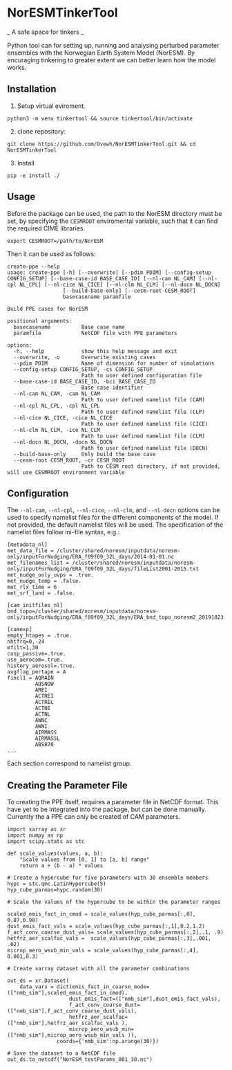 # NorESMTinkerTool
_ A safe space for tinkers _ 

Python tool can for setting up, running and analysing perturbed parameter ensembles with the Norwegian Earth System Model
(NorESM). 
By encuraging tinkering to greater extent we can better learn how the model works. 

## Installation 


1. Setup virtual eviroment.  

```
python3 -m venv tinkertool && source tinkertool/bin/activate
```

2. clone repository:
```
git clone https://github.com/Ovewh/NorESMTinkerTool.git && cd NorESMTinkerTool
```


3. Install 
```
pip -e install ./
```

## Usage

Before the package can be used, the path to the NorESM directory must be set, by specifying the `CESMROOT` enviromental variable, such that it can find the required CIME libraries. 

```
export CESMROOT=/path/to/NorESM
```

Then it can be used as follows:

```
create-ppe --help
usage: create-ppe [-h] [--overwrite] [--pdim PDIM] [--config-setup CONFIG_SETUP] [--base-case-id BASE_CASE_ID] [--nl-cam NL_CAM] [--nl-cpl NL_CPL] [--nl-cice NL_CICE] [--nl-clm NL_CLM] [--nl-docn NL_DOCN]
                  [--build-base-only] [--cesm-root CESM_ROOT]
                  basecasename paramfile

Build PPE cases for NorESM

positional arguments:
  basecasename          Base case name
  paramfile             NetCDF file with PPE parameters

options:
  -h, --help            show this help message and exit
  --overwrite, -o       Overwrite existing cases
  --pdim PDIM           Name of dimension for number of simulations
  --config-setup CONFIG_SETUP, -cs CONFIG_SETUP
                        Path to user defined configuration file
  --base-case-id BASE_CASE_ID, -bci BASE_CASE_ID
                        Base case identifier
  --nl-cam NL_CAM, -cam NL_CAM
                        Path to user defined namelist file (CAM)
  --nl-cpl NL_CPL, -cpl NL_CPL
                        Path to user defined namelist file (CLP)
  --nl-cice NL_CICE, -cice NL_CICE
                        Path to user defined namelist file (CICE)
  --nl-clm NL_CLM, -ice NL_CLM
                        Path to user defined namelist file (CLM)
  --nl-docn NL_DOCN, -docn NL_DOCN
                        Path to user defined namelist file (DOCN)
  --build-base-only     Only build the base case
  --cesm-root CESM_ROOT, -cr CESM_ROOT
                        Path to CESM root directory, if not provided, will use CESMROOT environment variable
```

## Configuration
The `--nl-cam`, `--nl-cpl`, `--nl-cice`, `--nl-clm`, and `--nl-docn` options can be used to specify namelist files for the different components of the model. If not provided, the default namelist files will be used. The specification of the namelist files follow ini-file syntax, e.g.:

```
[metadata_nl]
met_data_file = /cluster/shared/noresm/inputdata/noresm-only/inputForNudging/ERA_f09f09_32L_days/2014-01-01.nc
met_filenames_list = /cluster/shared/noresm/inputdata/noresm-only/inputForNudging/ERA_f09f09_32L_days/fileList2001-2015.txt
met_nudge_only_uvps = .true.
met_nudge_temp = .false.
met_rlx_time = 6
met_srf_land = .false.

[cam_initfiles_nl]
bnd_topo=/cluster/shared/noresm/inputdata/noresm-only/inputForNudging/ERA_f09f09_32L_days/ERA_bnd_topo_noresm2_20191023.nc

[camexp]
empty_htapes = .true.
nhtfrq=0,-24
mfilt=1,30
cosp_passive=.true.
use_aerocom=.true.
history_aerosol=.true.
avgflag_pertape = A
fincl1 = AQRAIN
         AQSNOW
         AREI
         ACTREI
         ACTREL
         ACTNI
         ACTNL
         AWNC
         AWNI
         AIRMASS
         AIRMASSL
         ABS870
...
```
Each section correspond to namelist group.

## Creating the Parameter File

To creating the PPE itself, requires a parameter file in NetCDF format. This have yet to be integrated into the package, but can be done manually. Currently the a PPE can only be created of CAM parameters.
```
import xarray as xr
import numpy as np
import scipy.stats as stc

def scale_values(values, a, b):
    "Scale values from [0, 1] to [a, b] range"
    return a + (b - a) * values

# Create a hypercube for five parameters with 30 ensemble members
hypc = stc.qmc.LatinHypercube(5)
hyp_cube_parmas=hypc.random(30)

# Scale the values of the hypercube to be within the parameter ranges

scaled_emis_fact_in_cmod = scale_values(hyp_cube_parmas[:,0], 0.87,0.98)
dust_emis_fact_vals = scale_values(hyp_cube_parmas[:,1],0.2,1.2)
f_act_conv_coarse_dust_vals= scale_values(hyp_cube_parmas[:,2],.1, .9)
hetfrz_aer_scalfac_vals =  scale_values(hyp_cube_parmas[:,3],.001, .02)
microp_aero_wsub_min_vals = scale_values(hyp_cube_parmas[:,4], 0.001,0.3)

# Create xarray dataset with all the parameter combinations

out_ds = xr.Dataset(
    data_vars = dict(emis_fact_in_coarse_mode= (["nmb_sim"],scaled_emis_fact_in_cmod),
                    dust_emis_fact=(["nmb_sim"],dust_emis_fact_vals),
                    f_act_conv_coarse_dust=(["nmb_sim"],f_act_conv_coarse_dust_vals),
                    hetfrz_aer_scalfac=(["nmb_sim"],hetfrz_aer_scalfac_vals ), 
                    microp_aero_wsub_min= (["nmb_sim"],microp_aero_wsub_min_vals )),
                coords={'nmb_sim':np.arange(30)})

# Save the dataset to a NetCDF file
out_ds.to_netcdf("NorESM_testParams_001_30.nc")
```